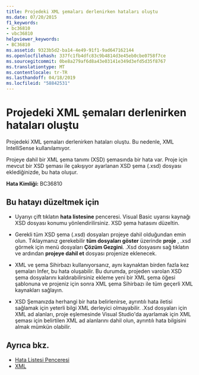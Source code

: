 ```yaml
---
title: Projedeki XML şemaları derlenirken hataları oluştu
ms.date: 07/20/2015
f1_keywords:
- bc36810
- vbc36810
helpviewer_keywords:
- BC36810
ms.assetid: 9323b5d2-ba14-4e49-91f1-9ad647162144
ms.openlocfilehash: 337fc1fb4dfc83c9b4814d3e45eb0cbe0758f7ce
ms.sourcegitcommit: 0be8a279af6d8a43e03141e349d3efd5d35f8767
ms.translationtype: MT
ms.contentlocale: tr-TR
ms.lasthandoff: 04/18/2019
ms.locfileid: "58842531"
---
```

# <a name="errors-occurred-while-compiling-the-xml-schemas-in-the-project"></a>Projedeki XML şemaları derlenirken hataları oluştu
Projedeki XML şemaları derlenirken hataları oluştu. Bu nedenle, XML IntelliSense kullanılamıyor.  
  
 Projeye dahil bir XML şema tanımı (XSD) şemasında bir hata var. Proje için mevcut bir XSD şeması ile çakışıyor ayarlanan XSD şema (.xsd) dosyası eklediğinizde, bu hata oluşur.  
  
 **Hata Kimliği:** BC36810  
  
## <a name="to-correct-this-error"></a>Bu hatayı düzeltmek için  
  
-   Uyarıyı çift tıklatın **hata listesine** penceresi. Visual Basic uyarısı kaynağı XSD dosyası konumu yönlendirilirsiniz. XSD şema hatasını düzeltin.  
  
-   Gerekli tüm XSD şema (.xsd) dosyaları projeye dahil olduğundan emin olun. Tıklaymanız gerekebilir **tüm dosyaları göster** üzerinde **proje** , .xsd görmek için menü dosyaları **Çözüm Gezgini**. .Xsd dosyasını sağ tıklatın ve ardından **projeye dahil et** dosyası projenize eklenecek.  
  
-   XML ve şema Sihirbazı kullanıyorsanız, aynı kaynaktan birden fazla kez şemaları Infer, bu hata oluşabilir. Bu durumda, projeden varolan XSD şema dosyalarını kaldırabilirsiniz ekleme yeni bir XML şema öğesi şablonuna ve projeniz için sonra XML şema Sihirbazı ile tüm geçerli XML kaynakları sağlayın.  
  
-   XSD Şemanızda herhangi bir hata belirlenirse, ayrıntılı hata iletisi sağlamak için yeterli bilgi XML derleyici olmayabilir. .Xsd dosyaları için XML ad alanları, proje eşlemesinde Visual Studio'da ayarlamak için XML şeması için belirtilen XML ad alanlarını dahil olun, ayrıntılı hata bilgisini almak mümkün olabilir.  
  
## <a name="see-also"></a>Ayrıca bkz.

- [Hata Listesi Penceresi](/visualstudio/ide/reference/error-list-window)
- [XML](../../../visual-basic/programming-guide/language-features/xml/index.md)
